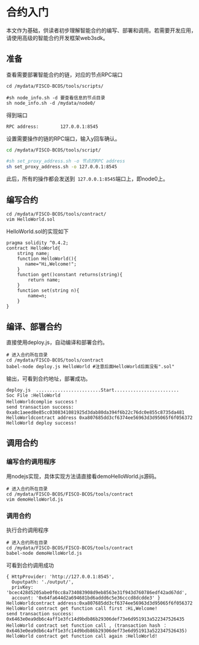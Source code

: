 # 合约入门

本文作为基础，供读者初步理解智能合约的编写、部署和调用。若需要开发应用，请使用高级的智能合约开发框架web3sdk。

## 准备

查看需要部署智能合约的链，对应的节点RPC端口

```
cd /mydata/FISCO-BCOS/tools/scripts/

#sh node_info.sh -d 要查看信息的节点目录
sh node_info.sh -d /mydata/node0/
```

得到端口

``` log
RPC address:		127.0.0.1:8545
```

设置需要操作的链的RPC端口，输入y回车确认。

```sh
cd /mydata/FISCO-BCOS/tools/script/

#sh set_proxy_address.sh -o 节点的RPC address
sh set_proxy_address.sh -o 127.0.0.1:8545 
```

此后，所有的操作都会发送到``` 127.0.0.1:8545```端口上，即node0上。

## 编写合约

``` shell
cd /mydata/FISCO-BCOS/tools/contract/
vim HelloWorld.sol
```

HelloWorld.sol的实现如下

``` solidity
pragma solidity ^0.4.2;
contract HelloWorld{
    string name;
    function HelloWorld(){
       name="Hi,Welcome!";
    }
    function get()constant returns(string){
        return name;
    }
    function set(string n){
        name=n;
    }
}
```

## 编译、部署合约

直接使用deploy.js，自动编译和部署合约。

``` shell
# 进入合约所在目录
cd /mydata/FISCO-BCOS/tools/contract
babel-node deploy.js HelloWorld #注意后面HelloWorld后面没有".sol"
```

输出，可看到合约地址，部署成功。

``` log
deploy.js  ........................Start........................
Soc File :HelloWorld
HelloWorldcomplie success！
send transaction success: 0xa8c1aeed8e85cc0308341081925d3dab80da394f6b22c76dc0e855c8735da481
HelloWorldcontract address 0xa807685dd3cf6374ee56963d3d95065f6f056372
HelloWorld deploy success!
```

## 调用合约

### 编写合约调用程序

用nodejs实现，具体实现方法请直接看demoHelloWorld.js源码。

``` shell
# 进入合约所在目录
cd /mydata/FISCO-BCOS/FISCO-BCOS/tools/contract
vim demoHelloWorld.js
```

### 调用合约

执行合约调用程序

``` shell
# 进入合约所在目录
cd /mydata/FISCO-BCOS/FISCO-BCOS/tools/contract
babel-node demoHelloWorld.js
```

可看到合约调用成功

``` log
{ HttpProvider: 'http://127.0.0.1:8545',
  Ouputpath: './output/',
  privKey: 'bcec428d5205abe0f0cc8a734083908d9eb8563e31f943d760786edf42ad67dd',
  account: '0x64fa644d2a694681bd6addd6c5e36cccd8dcdde3' }
HelloWorldcontract address:0xa807685dd3cf6374ee56963d3d95065f6f056372
HelloWorld contract get function call first :Hi,Welcome!
send transaction success: 0x6463e0ea9db6c4aff1e3fc14d9bdb86b29306def73e6d951913a522347526435
HelloWorld contract set function call , (transaction hash ：0x6463e0ea9db6c4aff1e3fc14d9bdb86b29306def73e6d951913a522347526435)
HelloWorld contract get function call again :HelloWorld!
```
